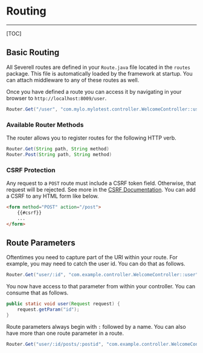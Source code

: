 # Routing
---
[TOC]

## Basic Routing

All Severell routes are defined in your `Route.java` file located in the `routes` package. This file is automatically
loaded by the framework at startup. You can attach middleware to any of these routes as well.

Once you have defined a route you can access it by navigating in your browser to `http://localhost:8009/user`.

```java
Router.Get("/user", "com.mylo.mylotest.controller.WelcomeController::user");
```

### Available Router Methods

The router allows you to register routes for the following HTTP verb.

```java
Router.Get(String path, String method)
Router.Post(String path, String method)
```

### CSRF Protection
Any request to a `POST` route must include a CSRF token field. Otherwise, that request will be rejected. 
See more in the [CSRF Documentation](/docs/csrf.html). You can add a CSRF to any HTML form like below.

```html
<form method="POST" action="/post">
    {{#csrf}}
    ...
</form>
```

## Route Parameters

Oftentimes you need to capture part of the URI within your route. For example, you may need to catch the user id. 
You can do that as follows.

```java
Router.Get("user/:id", "com.example.controller.WelcomeController::user");
``` 

You now have access to that parameter from within your controller. You can consume that as follows.
```java
public static void user(Request request) {
    request.getParam("id");
}
```

Route parameters always begin with `:` followed by a name. You can also have more than one route parameter in a route.

```java
Router.Get("user/:id/posts/:postid", "com.example.controller.WelcomeController::user");
```